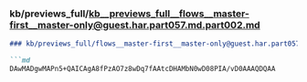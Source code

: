 ### kb/previews_full/kb__previews_full__flows__master-first__master-only@guest.har.part057.md.part002.md

```md
### kb/previews_full/flows__master-first__master-only@guest.har.part057.md (part 002)

```md
DAwMADgwMAPn5+QAICAgA8fPzAO7z8wDq7fAAtcDHAMbN0wD08PIA/vD0AAAQDQAA
```

```

```
